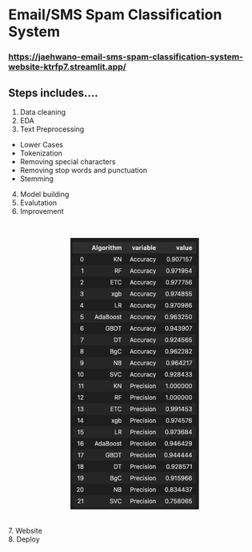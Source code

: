 # Email/SMS Spam Classification System
### https://jaehwano-email-sms-spam-classification-system-website-ktrfp7.streamlit.app/
## Steps includes....
1. Data cleaning
2. EDA
3. Text Preprocessing
- Lower Cases
- Tokenization
- Removing special characters
- Removing stop words and punctuation
- Stemming
4. Model building
5. Evalutation
6. Improvement
<br/>
<p align="center">
    <img src="performance.png" alt="" />
</p>
<br/>
7. Website
<br/>
8. Deploy